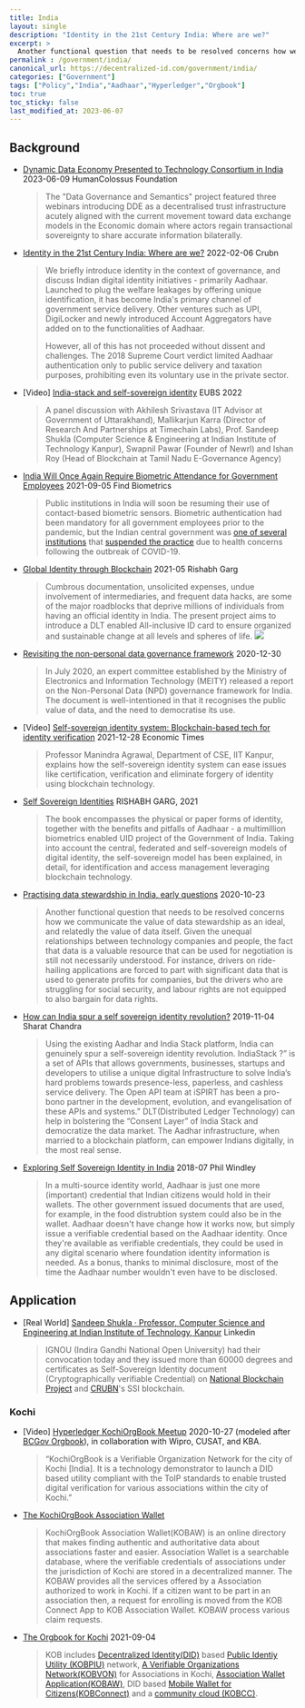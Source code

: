 ```yaml
---
title: India
layout: single
description: "Identity in the 21st Century India: Where are we?"
excerpt: >
  Another functional question that needs to be resolved concerns how we communicate the value of data stewardship as an ideal, and relatedly the value of data itself. Given the unequal relationships between technology companies and people, the fact that data is a valuable resource that can be used for negotiation is still not necessarily understood.
permalink : /government/india/
canonical_url: https://decentralized-id.com/government/india/
categories: ["Government"]
tags: ["Policy","India","Aadhaar","Hyperledger","Orgbook"]
toc: true
toc_sticky: false
last_modified_at: 2023-06-07
---
```


## Background

* [Dynamic Data Economy Presented to Technology Consortium in India](https://humancolossus.foundation/blog/dde-amp-hasgeek) 2023-06-09 HumanColossus Foundation
  > The "Data Governance and Semantics" project featured three webinars introducing DDE as a decentralised trust infrastructure acutely aligned with the current movement toward data exchange models in the Economic domain where actors regain transactional sovereignty to share accurate information bilaterally.
* [Identity in the 21st Century India: Where are we?](http://web.archive.org/web/20220207113647/https://www.crubn.com/_files/ugd/3e90e2_82e2de11e1194f1c93ed68c411d78564.pdf?index=true) 2022-02-06 Crubn
  > We briefly introduce identity in the context of governance, and discuss Indian digital identity initiatives - primarily Aadhaar. Launched to plug the welfare leakages by offering unique identification, it has become India's primary channel of government service delivery. Other ventures such as UPI, DigiLocker and newly introduced Account Aggregators have added on to the functionalities of Aadhaar.
  > 
  > However, all of this has not proceeded without dissent and challenges. The 2018 Supreme Court verdict limited Aadhaar authentication only to public service delivery and taxation purposes, prohibiting even its voluntary use in the private sector.
* [Video] [India-stack and self-sovereign identity](https://www.youtube.com/watch?v=of-iuDZpWuA) EUBS 2022
  > A panel discussion with Akhilesh Srivastava (IT Advisor at Government of Uttarakhand), Mallikarjun Karra (Director of Research And Partnerships at Timechain Labs), Prof. Sandeep Shukla (Computer Science & Engineering at Indian Institute of Technology Kanpur), Swapnil Pawar (Founder of Newrl) and Ishan Roy (Head of Blockchain at Tamil Nadu E-Governance Agency)
* [India Will Once Again Require Biometric Attendance for Government Employees](https://findbiometrics.com/india-will-once-again-require-biometric-attendance-government-employees-110505/) 2021-09-05 Find Biometrics
  > Public institutions in India will soon be resuming their use of contact-based biometric sensors. Biometric authentication had been mandatory for all government employees prior to the pandemic, but the Indian central government was [one of several institutions](https://findbiometrics.com/biometrics-news-hyderabad-punjab-join-governments-banning-fingerprint-based-biometrics-amid-fears-covid-19-030602/) that [suspended the practice](https://findbiometrics.com/authorities-in-pakistan-india-suspend-biometric-attendance-systems-over-covid-19-concerns-902281/) due to health concerns following the outbreak of COVID-19.
* [Global Identity through Blockchain](https://www.researchgate.net/publication/353141617_Global_Identity_through_Blockchain) 2021-05 Rishabh Garg
  > Cumbrous documentation, unsolicited expenses, undue involvement of intermediaries, and frequent data hacks, are some of the major roadblocks that deprive millions of individuals from having an official identity in India. The present project aims to introduce a DLT enabled All-inclusive ID card to ensure organized and sustainable change at all levels and spheres of life.
  > ![](https://i.imgur.com/FXhJLA2.png)
* [Revisiting the non-personal data governance framework](https://www.orfonline.org/expert-speak/data-development-revisiting-non-personal-data-governance-framework/) 2020-12-30
  > In July 2020, an expert committee established by the Ministry of Electronics and Information Technology (MEITY) released a report on the Non-Personal Data (NPD) governance framework for India. The document is well-intentioned in that it recognises the public value of data, and the need to democratise its use.
* [Video] [Self-sovereign identity system: Blockchain-based tech for identity verification](https://www.youtube.com/watch?v=Q7IhaY4eKEc) 2021-12-28 Economic Times
  > Professor Manindra Agrawal, Department of CSE, IIT Kanpur, explains how the self-sovereign identity system can ease issues like certification, verification and eliminate forgery of identity using blockchain technology.
* [Self Sovereign Identities](https://www.academia.edu/7401699/Self_Sovereign_Identities) RISHABH GARG, 2021
  > The book encompasses the physical or paper forms of identity, together with the benefits and pitfalls of Aadhaar - a multimillion biometrics enabled UID project of the Government of India. Taking into account the central, federated and self-sovereign models of digital identity, the self-sovereign model has been explained, in detail, for identification and access management leveraging blockchain technology. 
* [Practising data stewardship in India, early questions](https://www.adalovelaceinstitute.org/blog/practising-data-stewardship-in-india/) 2020-10-23
  > Another functional question that needs to be resolved concerns how we communicate the value of data stewardship as an ideal, and relatedly the value of data itself. Given the unequal relationships between technology companies and people, the fact that data is a valuable resource that can be used for negotiation is still not necessarily understood. For instance, drivers on ride-hailing applications are forced to part with significant data that is used to generate profits for companies, but the drivers who are struggling for social security, and labour rights are not equipped to also bargain for data rights.
* [How can India spur a self sovereign identity revolution?](https://community.nasscom.in/communities/emerging-tech/how-can-india-spur-a-self-sovereign-identity-revolution.html) 2019-11-04 Sharat Chandra
  > Using the existing Aadhar and India Stack platform, India can genuinely spur a self-sovereign identity revolution. IndiaStack ?” is a set of APIs that allows governments, businesses, startups and developers to utilise a unique digital Infrastructure to solve India’s hard problems towards presence-less, paperless, and cashless service delivery. The Open API team at iSPIRT has been a pro-bono partner in the development, evolution, and evangelisation of these APIs and systems.” DLT(Distributed Ledger Technology) can help in bolstering the “Consent Layer” of India Stack and democratize the data market. The Aadhar infrastructure, when married to a blockchain platform, can empower Indians digitally, in the most real sense.
* [Exploring Self Sovereign Identity in India](https://www.windley.com/archives/2018/07/exploring_self-sovereign_identity_in_india.shtml) 2018-07 Phil Windley
  >  In a multi-source identity world, Aadhaar is just one more (important) credential that Indian citizens would hold in their wallets. The other government issued documents that are used, for example, in the food distrubtion system could also be in the wallet. Aadhaar doesn't have change how it works now, but simply issue a verifiable credential based on the Aadhaar identity. Once they're available as verifiable credentials, they could be used in any digital scenario where foundation identity information is needed. As a bonus, thanks to minimal disclosure, most of the time the Aadhaar number wouldn't even have to be disclosed. 

## Application
* [Real World] [Sandeep Shukla · Professor, Computer Science and Engineering at Indian Institute of Technology, Kanpur](https://www.linkedin.com/feed/update/urn:li:ugcPost:6924705964537389056/) Linkedin
  > IGNOU (Indira Gandhi National Open University) had their convocation today and they issued more than 60000 degrees and certificates as Self-Sovereign Identity document (Cryptographically verifiable Credential) on [National Blockchain Project](https://www.linkedin.com/company/national-blockchain-project/) and [CRUBN](https://www.linkedin.com/company/crubn/)'s SSI blockchain.

### Kochi

* [Video] [Hyperledger KochiOrgBook Meetup](https://www.youtube.com/watch?v=HU0zXKiFYD0) 2020-10-27 (modeled after [BCGov Orgbook](https://www.orgbook.gov.bc.ca/search)), in collaboration with Wipro, CUSAT, and KBA.
  > “KochiOrgBook is a Verifiable Organization Network for the city of Kochi [India]. It is a technology demonstrator to launch a DID based utility compliant with the ToIP standards to enable trusted digital verification for various associations within the city of Kochi.”
* [The KochiOrgBook Association Wallet](https://hyperledgerkochi.github.io/KOBAW/)
  > KochiOrgBook Association Wallet(KOBAW) is an online directory that makes finding authentic and authoritative data about associations faster and easier. Association Wallet is a searchable database, where the verifiable credentials of associations under the jurisdiction of Kochi are stored in a decentralized manner. The KOBAW provides all the services offered by a Association authorized to work in Kochi. If a citizen want to be part in an association then, a request for enrolling is moved from the KOB Connect App to KOB Association Wallet. KOBAW process various claim requests.
* [The Orgbook for Kochi](https://github.com/hyperledgerkochi/KochiOrgBook) 2021-09-04
  > KOB includes [Decentralized Identity(DID)](docs/gf_controlled/glossary.md#did-decentralized-identifier) based [Public Identiy Utility (KOBPIU)](docs/gf_info/sub_projects.md#kochiorgbook-public-identity-utility-kobpiu) network, [A Verifiable Organizations Network(KOBVON)](docs/gf_info/sub_projects.md#kobvon) for Associations in Kochi, [Association Wallet Application(KOBAW)](docs/gf_info/sub_projects.md#kochiorgbook-association-wallet-kobaw), DID based [Mobile Wallet for Citizens(KOBConnect)](docs/gf_info/sub_projects.md#kobconnect) and a [community cloud (KOBCC)](docs/gf_info/sub_projects.md#kochiorgbook-community-cloud-kobcc). 

